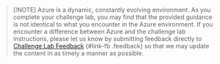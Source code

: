 > [!NOTE] Azure is a dynamic, constantly evolving environment. As you complete your challenge lab, you may find that the provided guidance is not identical
to what you encounter in the Azure environment. If you encounter a difference between Azure and the challenge lab instructions, please let us know by submitting
feedback directly to [Challenge Lab Feedback](mailto:remotelab.ecs.de@arrow.com "Challenge Lab Feedback") {#link-fb .feedback} so that we may update the content in as timely a manner as possible.
